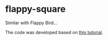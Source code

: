 flappy-square
=============

Similar with Flappy Bird...

The code was developed based on [this tutorial](http://blog.lessmilk.com/how-to-make-flappy-bird-in-html5-1/).
